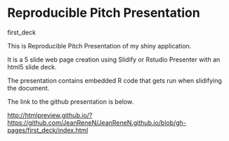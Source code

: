 Reproducible Pitch Presentation
===================

first_deck

This is Reproducible Pitch Presentation of my shiny application.

It is a 5 slide web page creation using Slidify or Rstudio Presenter with an html5 slide deck.

The presentation contains embedded R code that gets run when slidifying the document.

The link to the github presentation is below.

http://htmlpreview.github.io/?https://github.com/JeanReneN/JeanReneN.github.io/blob/gh-pages/first_deck/index.html 
